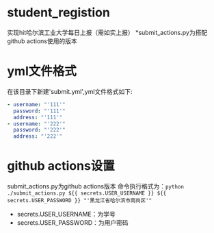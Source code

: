 # student_registion
实现hit哈尔滨工业大学每日上报（需如实上报）
*submit_actions.py为搭配github actions使用的版本
# yml文件格式
在该目录下新建'submit.yml',yml文件格式如下:
```yaml
- username: "'111'"
  password: "'111'"
  address: "'111'"
- username: "'222'"
  password: "'222'"
  address: "'222'"
```
# github actions设置
submit_actions.py为github actions版本
命令执行格式为：`python ./submit_actions.py ${{ secrets.USER_USERNAME }} ${{ secrets.USER_PASSWORD }} "'黑龙江省哈尔滨市南岗区'"`
* secrets.USER_USERNAME：为学号
* secrets.USER_PASSWORD：为用户密码
